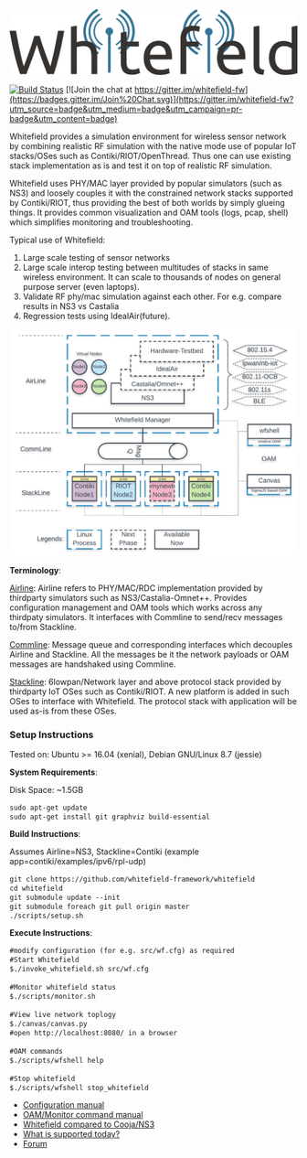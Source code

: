 ![Alt text](docs/res/Logo.png "Whitefield Logo")

[![Build Status](https://travis-ci.org/whitefield-framework/whitefield.svg?branch=master)](https://travis-ci.org/whitefield-framework/whitefield)
[![Join the chat at https://gitter.im/whitefield-fw](https://badges.gitter.im/Join%20Chat.svg)](https://gitter.im/whitefield-fw?utm_source=badge&utm_medium=badge&utm_campaign=pr-badge&utm_content=badge)

Whitefield provides a simulation environment for wireless sensor network by combining realistic RF simulation with the native mode use of popular IoT stacks/OSes such as Contiki/RIOT/OpenThread. Thus one can use existing stack implementation as is and test it on top of realistic RF simulation.

Whitefield uses PHY/MAC layer provided by popular simulators (such as NS3) and loosely couples it with the constrained network stacks supported by Contiki/RIOT, thus providing the best of both worlds by simply glueing things. It provides common visualization and OAM tools (logs, pcap, shell) which simplifies monitoring and troubleshooting.

Typical use of Whitefield:
1. Large scale testing of sensor networks
2. Large scale interop testing between multitudes of stacks in same wireless environment. It can scale to thousands of nodes on general purpose server (even laptops).
3. Validate RF phy/mac simulation against each other. For e.g. compare results in NS3 vs Castalia
4. Regression tests using IdealAir(future).

![Alt text](docs/res/Whitefield%20-%20HLD.png "Whitefield-High Level design")

**Terminology**:

[Airline](src/airline): Airline refers to PHY/MAC/RDC implementation provided by thirdparty simulators such as NS3/Castalia-Omnet++. Provides configuration management and OAM tools which works across any thirdpaty simulators. It interfaces with Commline to send/recv messages to/from Stackline.

[Commline](src/commline): Message queue and corresponding interfaces which decouples Airline and Stackline. All the messages be it the network payloads or OAM messages are handshaked using Commline.

[Stackline](src/stackline): 6lowpan/Network layer and above protocol stack provided by thirdparty IoT OSes such as Contiki/RIOT. A new platform is added in such OSes to interface with Whitefield. The protocol stack with application will be used as-is from these OSes.

### Setup Instructions
Tested on: Ubuntu >= 16.04 (xenial), Debian GNU/Linux 8.7 (jessie)

**System Requirements**:

Disk Space: ~1.5GB
```
sudo apt-get update
sudo apt-get install git graphviz build-essential
```
**Build Instructions**:

Assumes Airline=NS3, Stackline=Contiki (example app=contiki/examples/ipv6/rpl-udp)
```
git clone https://github.com/whitefield-framework/whitefield
cd whitefield
git submodule update --init
git submodule foreach git pull origin master
./scripts/setup.sh
```
**Execute Instructions**:
```
#modify configuration (for e.g. src/wf.cfg) as required
#Start Whitefield
$./invoke_whitefield.sh src/wf.cfg

#Monitor whitefield status
$./scripts/monitor.sh

#View live network toplogy
$./canvas/canvas.py 
#open http://localhost:8080/ in a browser

#OAM commands
$./scripts/wfshell help

#Stop whitefield
$./scripts/wfshell stop_whitefield
```
* [Configuration manual](docs/wf_config_help.md "Whitefield Configuration")
* [OAM/Monitor command manual](docs/wf_oam_help.md "Whitefield OAM commands")
* [Whitefield compared to Cooja/NS3](docs/wf-vs-cooja.md "Whitefield compared to Cooja/NS3")
* [What is supported today?](docs/README.md "Module support table")
* [Forum](https://groups.google.com/forum/?pli=1#!forum/whitefield-fw "Mailing List")
